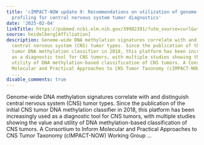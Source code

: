```yaml
---
title: 'cIMPACT-NOW update 9: Recommendations on utilization of genome-wide DNA methylation
  profiling for central nervous system tumor diagnostics'
date: '2025-02-04'
linkTitle: https://pubmed.ncbi.nlm.nih.gov/39902391/?utm_source=curl&utm_medium=rss&utm_campaign=pubmed-2&utm_content=1FakS-2QOkCT8HsMOQP1bCRQ4YzyumYOmxmF0moLsQ3dFB1E9V&fc=20220326224207&ff=20250204170852&v=2.18.0.post9+e462414
source: heidelberg[Affiliation]
description: Genome-wide DNA methylation signatures correlate with and distinguish
  central nervous system (CNS) tumor types. Since the publication of the initial CNS
  tumor DNA methylation classifier in 2018, this platform has been increasingly used
  as a diagnostic tool for CNS tumors, with multiple studies showing the value and
  utility of DNA methylation-based classification of CNS tumors. A Consortium to Inform
  Molecular and Practical Approaches to CNS Tumor Taxonomy (cIMPACT-NOW) Working Group
  ...
disable_comments: true
---
```

Genome-wide DNA methylation signatures correlate with and distinguish central nervous system (CNS) tumor types. Since the publication of the initial CNS tumor DNA methylation classifier in 2018, this platform has been increasingly used as a diagnostic tool for CNS tumors, with multiple studies showing the value and utility of DNA methylation-based classification of CNS tumors. A Consortium to Inform Molecular and Practical Approaches to CNS Tumor Taxonomy (cIMPACT-NOW) Working Group ...